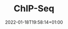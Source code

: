 ---
title: "ChIP-Seq"
description: ""
lead: ""
date: 2022-01-18T19:58:14+01:00
lastmod: 2022-01-18T19:58:14+01:00
draft: false
images: []
menu:
  docs:
    parent: "kenny"
    identifier: "chip"
weight: 200
toc: true
---